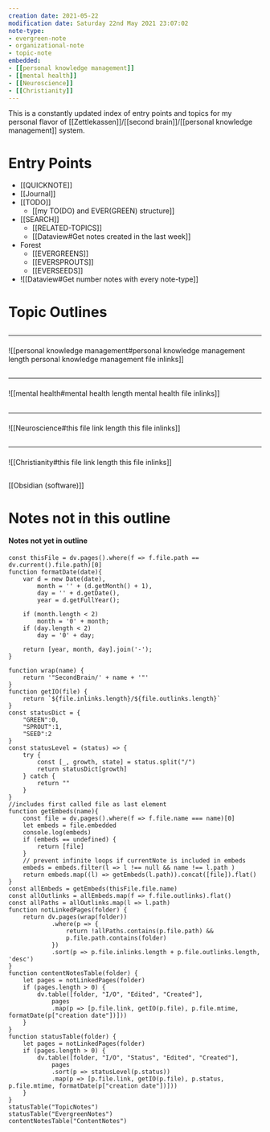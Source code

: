 ```yaml
---
creation date: 2021-05-22
modification date: Saturday 22nd May 2021 23:07:02
note-type: 
- evergreen-note
- organizational-note
- topic-note 
embedded:
- [[personal knowledge management]]
- [[mental health]]
- [[Neuroscience]]
- [[Christianity]]
---
```


This is a constantly updated index of entry points and topics for my personal flavor of [[Zettlekassen]]/[[second brain]]/[[personal knowledge management]] system.

# Entry Points
- [[QUICKNOTE]]
- [[Journal]]
- [[TODO]]
	- [[my TO(DO) and EVER(GREEN) structure]]
- [[SEARCH]]
	- [[RELATED-TOPICS]]
	- [[Dataview#Get notes created in the last week]]
- Forest
	- [[EVERGREENS]]
	- [[EVERSPROUTS]]
	- [[EVERSEEDS]]
- ![[Dataview#Get number notes with every note-type]]

# Topic Outlines
## <hr class="embedded"/>
 ![[personal knowledge management#personal knowledge management length personal knowledge management file inlinks]]
 ## <hr class="embedded"/>
 ![[mental health#mental health length mental health file inlinks]]
 ## <hr class="embedded"/>
 ![[Neuroscience#this file link length this file inlinks]]
 ## <hr class="embedded"/>
 ![[Christianity#this file link length this file inlinks]]
 ##
 [[Obsidian (software)]]
 
 # Notes not in this outline
 #### Notes not yet in outline
```dataviewjs
const thisFile = dv.pages().where(f => f.file.path == dv.current().file.path)[0]
function formatDate(date){
	var d = new Date(date),
		month = '' + (d.getMonth() + 1),
		day = '' + d.getDate(),
		year = d.getFullYear();

	if (month.length < 2) 
		month = '0' + month;
	if (day.length < 2) 
		day = '0' + day;

	return [year, month, day].join('-');
}

function wrap(name) {
	return '"SecondBrain/' + name + '"'
}
function getIO(file) {
	return `${file.inlinks.length}/${file.outlinks.length}`
}
const statusDict = {
	"GREEN":0,
	"SPROUT":1,
	"SEED":2
}
const statusLevel = (status) => {
	try {
		const [_, growth, state] = status.split("/")
		return statusDict[growth]
	} catch {
		return ""
	}
}
//includes first called file as last element
function getEmbeds(name){
	const file = dv.pages().where(f => f.file.name === name)[0]
	let embeds = file.embedded
	console.log(embeds)
	if (embeds == undefined) {
		return [file]
	}
	// prevent infinite loops if currentNote is included in embeds
	embeds = embeds.filter(l => l !== null && name !== l.path )
	return embeds.map((l) => getEmbeds(l.path)).concat([file]).flat()
}
const allEmbeds = getEmbeds(thisFile.file.name)
const allOutlinks = allEmbeds.map(f => f.file.outlinks).flat()
const allPaths = allOutlinks.map(l => l.path)
function notLinkedPages(folder) {
	return dv.pages(wrap(folder))
			.where(p => {
				return !allPaths.contains(p.file.path) && 
				p.file.path.contains(folder) 
			})
			.sort(p => p.file.inlinks.length + p.file.outlinks.length, 'desc')
}
function contentNotesTable(folder) {
	let pages = notLinkedPages(folder)
	if (pages.length > 0) {
		dv.table([folder, "I/O", "Edited", "Created"], 
			pages
			.map(p => [p.file.link, getIO(p.file), p.file.mtime, formatDate(p["creation date"])]))
	}
}
function statusTable(folder) {
	let pages = notLinkedPages(folder)
	if (pages.length > 0) {
		dv.table([folder, "I/O", "Status", "Edited", "Created"], 
			pages
			.sort(p => statusLevel(p.status))
			.map(p => [p.file.link, getIO(p.file), p.status, p.file.mtime, formatDate(p["creation date"])]))
	}
}
statusTable("TopicNotes")
statusTable("EvergreenNotes")
contentNotesTable("ContentNotes")
```


